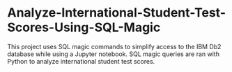 # Analyze-International-Student-Test-Scores-Using-SQL-Magic
This project uses SQL magic commands to simplify access to the IBM Db2 database while using a Jupyter notebook. SQL magic queries are ran with Python to analyze international student test scores. 

